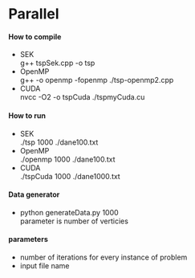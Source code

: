 # Parallel

#### How to compile
* SEK <br>
g++ tspSek.cpp -o tsp
* OpenMP <br>
g++ -o openmp -fopenmp ./tsp-openmp2.cpp
* CUDA <br>
nvcc -O2 -o tspCuda ./tspmyCuda.cu

#### How to run
* SEK <br>
./tsp 1000 ./dane100.txt
* OpenMP <br>
./openmp 1000 ./dane100.txt
* CUDA <br>
./tspCuda 1000 ./dane1000.txt

#### Data generator
* python generateData.py 1000 <br>
parameter is number of verticies

#### parameters
* number of iterations for every instance of problem
* input file name
